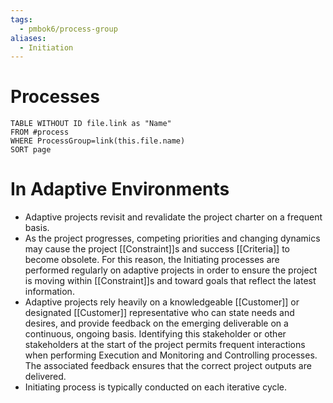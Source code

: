 ```yaml
---
tags:
  - pmbok6/process-group
aliases:
  - Initiation
---
```

# Processes
```dataview
TABLE WITHOUT ID file.link as "Name"
FROM #process
WHERE ProcessGroup=link(this.file.name)
SORT page
```
# In Adaptive Environments
- Adaptive projects revisit and revalidate the project charter on a frequent basis.
- As the project progresses, competing priorities and changing dynamics may cause the project [[Constraint]]s and success [[Criteria]] to become obsolete. For this reason, the Initiating processes are performed regularly on adaptive projects in order to ensure the project is moving within [[Constraint]]s and toward goals that reflect the latest information.
- Adaptive projects rely heavily on a knowledgeable [[Customer]] or designated [[Customer]] representative who can state needs and desires, and provide feedback on the emerging deliverable on a continuous, ongoing basis. Identifying this stakeholder or other stakeholders at the start of the project permits frequent interactions when performing Execution and Monitoring and Controlling processes. The associated feedback ensures that the correct project outputs are delivered.
- Initiating process is typically conducted on each iterative cycle.